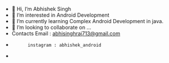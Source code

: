 - 👋 Hi, I’m Abhishek Singh
- 👀 I’m interested in Android Development
- 🌱 I’m currently learning Complex Android Development in java.
- 💞️ I’m looking to collaborate on ...
-  Contacts Email : abhisinghraj713@gmail.com 
-           instagram : abhishek_android
-           

<!---
Abhishek-Rajput9/Abhishek-Rajput9 is a ✨ special ✨ repository because its `README.md` (this file) appears on your GitHub profile.
You can click the Preview link to take a look at your changes.
--->
